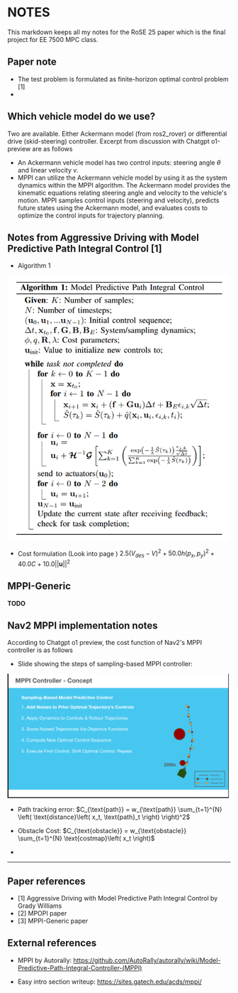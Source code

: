 # NOTES

This markdown keeps all my notes for the RoSE 25 paper which is the final project for EE 7500 MPC class.

## Paper note

* The test problem is formulated as finite-horizon optimal control problem [1]
* 

## Which vehicle model do we use?

Two are available. Either Ackermann model (from ros2_rover) or differential drive (skid-steering) controller. Excerpt from discussion with Chatgpt o1-preview are as follows

* An Ackermann vehicle model has two control inputs: steering angle $\theta$ and linear velocity $v$.
* MPPI can utilize the Ackermann vehicle model by using it as the system dynamics within the MPPI algorithm. The Ackermann model provides the kinematic equations relating steering angle and velocity to the vehicle's motion. MPPI samples control inputs (steering and velocity), predicts future states using the Ackermann model, and evaluates costs to optimize the control inputs for trajectory planning.

## Notes from Aggressive Driving with Model Predictive Path Integral Control [1]

* Algorithm 1 

<img src="figs/algorithm1_mppi_paper.png" alt="An example image" width="500" height="auto">

* Cost formulation (Look into page )
$2.5(V_{des} - V)^2 + 50.0h(p_{x}, p_{y})^2 + 40.0C + 10.0 ||\mathbf{u}||^2$


## MPPI-Generic

**TODO**


## Nav2 MPPI implementation notes

According to Chatgpt o1 preview, the cost function of Nav2's MPPI controller is as follows

* Slide showing the steps of sampling-based MPPI controller:

<img src="figs/nav2_mppi_controller.png" alt="An example image" width="500" height="auto">

* Path tracking error: $C_{\text{path}} = w_{\text{path}} \sum_{t=1}^{N} \left( \text{distance}\left( x_t, \text{path}_t \right) \right)^2$

* Obstacle Cost: $C_{\text{obstacle}} = w_{\text{obstacle}} \sum_{t=1}^{N} \text{costmap}\left( x_t \right)$

* 


---
## Paper references

* [1] Aggressive Driving with Model Predictive Path Integral Control by Grady Williams
* [2] MPOPI paper
* [3] MPPI-Generic paper

## External references

* MPPI by Autorally: https://github.com/AutoRally/autorally/wiki/Model-Predictive-Path-Integral-Controller-(MPPI)

* Easy intro section writeup: https://sites.gatech.edu/acds/mppi/